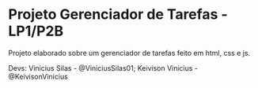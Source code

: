 # Projeto Gerenciador de Tarefas - LP1/P2B
Projeto elaborado sobre um gerenciador de tarefas feito em html, css e js.

Devs:
Vinicius Silas - @ViniciusSilas01;
Keivison Vinicius - @KeivisonVinicius 
